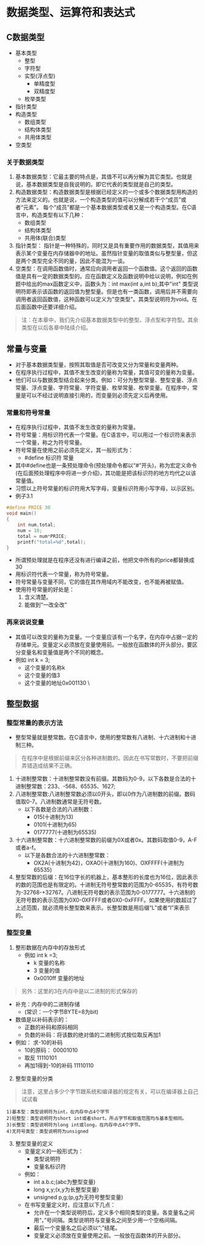 # 数据类型、运算符和表达式
## C数据类型
- 基本类型
    - 整型
    - 字符型
    - 实型(浮点型)
        - 单精度型
        - 双精度型
    - 枚举类型
- 指针类型
- 构造类型
    - 数组类型
    - 结构体类型
    - 共用体类型
- 空类型
### 关于数据类型
1. 基本数据类型：它最主要的特点是，其值不可以再分解为其它类型。也就是说，基本数据类型是自我说明的。即它代表的类型就是自己的类型。
2. 构造数据类型：构造数据类型是根据已经定义的一个或多个数据类型用构造的方法来定义的。也就是说，一个构造类型的值可以分解成若干个“成员”或者“元素”。 每个“成员”都是一个基本数据类型或者又是一个构造类型。在C语言中，构造类型有以下几种：
    - 数组类型
    - 结构体类型
    - 共用体(联合)类型
3. 指针类型： 指针是一种特殊的，同时又是具有重要作用的数据类型，其值用来表示某个变量在内存储器中的地址。虽然指针变量的取值类似与整型量，但这是两个类型完全不同的量，因此不能混为一谈。
4. 空类型：在调用函数值时，通常应向调用者返回一个函数值。这个返回的函数值是具有一定的数据类型的。应在函数定义及函数说明中给以说明，例如在例题中给出的max函数定义中，函数头为：int max(int a,int b);其中"int" 类型说明符即表示该函数的返回值为整型量。但是也有一类函数，调用后并不需要向调用者返回函数值，这种函数可以定义为"空类型"。其类型说明符为void。在后面函数中还要详细介绍。
>注：在本章中，我们先介绍基本数据类型中的整型、浮点型和字符型。其余类型在以后各章中陆续介绍。
## 常量与变量
- 对于基本数据类型量，按照其取值是否可改变又分为常量和变量两种。
- 在程序执行过程中，其值不发生改变的量称为常量，其值可变的量称为变量。
- 他们可以与数据类型结合起来分类。例如：可分为整型常量、整型变量、浮点常量、浮点变量、字符常量、字符变量、枚举常量、枚举变量。在程序中，常量是可以不经过说明直接引用的，而变量则必须先定义后再使用。 
### 常量和符号常量
- 在程序执行过程中，其值不发生改变的量称为常量。
- 符号常量：用标识符代表一个常量。在C语言中，可以用过一个标识符来表示一个常量，称之为符号常量。
- 符号常量在使用之前必须先定义，其一般形式为：
    - #define 标识符 常量
- 其中#define也是一条预处理命令(预处理命令都以“#”开头)，称为宏定义命令(在后面预处理程序中将进一步介绍)，其功能是把该标识符的地方均代之以该常量值。
- 习惯以上符号常量的标识符用大写字母，变量标识符用小写字母，以示区别。
- 例子3.1
```c
#define PRICE 30
void main()
{
    int num,total;
    num = 10;
    total = num*PRICE;
    printf("total=%d",total);
}
```
- 所谓预处理就是在程序还没有进行编译之前，他把文中所有的price都替换成30
- 用标识符代表一个常量，称为符号常量。
- 符号常量与变量不同，它的值在其作用域内不能改变，也不能再被赋值。
- 使用符号常量的好处是：
    1. 含义清楚。
    2. 能做到“一改全改”
### 再来说说变量
- 其值可以改变的量称为变量。一个变量应该有一个名字，在内存中占据一定的存储单元。变量定义必须放在变量使用前。一般放在函数体的开头部分。要区分变量名和变量值是两个不同的概念。
- 例如 int k = 3;
    - 这个变量的名称k
    - 这个变量的值3
    - 这个变量的地址0x001130 \
## 整型数据
### 整型常量的表示方法
- 整型常量就是整常数。在C语言中，使用的整常数有八进制、十六进制和十进制三种。

>在程序中是根据前缀来区分各种进制数的。因此在书写常数时，不要把前缀弄错造成结果不正确。 

1. 十进制整常数：十进制整常数没有前缀。其数码为0-9，以下各数是合法的十进制整常数：233、-568、65535、1627;
2. 八进制整常数:八进制整常数必须以0开头，即以0作为八进制数的前缀。数码值取0-7。八进制数通常是无符号数。
    - 以下各数是合法的八进制数：
        - 015(十进制为13)
        - 0101(十进制为65)
        - 0177777(十进制为65535)
3. 十六进制整常数：十六进制整常数的前缀为0X或者0x。其数码取值0-9，A-F或者a-f。
    - 以下是各数合法的十六进制整常数：
        - OX2A(十进制为42)，OXAO(十进制为160)、OXFFFF(十进制为65535)
4. 整型常数的后缀：在16位字长的机器上，基本整形的长度也为16位，因此表示的数的范围也是有限定的。十进制无符号整常数的范围为0-65535，有符号数为-32768-+32767。八进制无符号数的表示范围为0-0177777。十六进制的无符号数的表示范围为0X0-0XFFFF或者0X0-0xFFFF。如果使用的数超过了上述范围，就必须用长整型数来表示。长整型数是用后缀“L”或者“l”来表示的。

### 整型变量
1. 整形数据在内存中的存放形式
    - 例如 int k =3;
        - k 变量的名称
        - 3 变量的值
        - 0x0010ff 变量的地址
>另外：这里的3在内存中是以二进制的形式保存的
- 补充：内存中的二进制存储
    - (常识：一个字节BYTE=8为bit)
- 数值是以补码表示的：
    - 正数的补码和原码相同
    - 负数的补码：将该数的绝对值的二进制形式按位取反再加1
- 例如： 求-10的补码
    - 10的原码：          00001010
    - 取反                11110101
    - 再加1得到-10的补码   11110110
2. 整型变量的分类
> 注意，这里占多少个字节跟系统和编译器的规定有关，可以在编译器上自己试试看

    1)基本型：类型说明符为int，在内存中占4个字节
    2)短整型：类型说明符为short int或者short。所占字节和取值范围均与基本型相同。
    3)长整型：类型说明符为long int或long，在内存中占4个字节。
    4)无符号类型：类型说明符为unsigned
3. 整型变量的定义
    - 变量定义的一般形式为：
        - 类型说明符
        - 变量名标识符
    - 例如：
        - int a.b.c;(abc为整型变量)
        - long x,y;(x,y为长整型变量)
        - unsigned p,g;(p,g为无符号整型变量)
    - 在书写变量定义时，应注意以下几点：
        - 允许在一个类型说明符后，定义多个相同类型的变量。各变量名之间用“，”号间隔。类型说明符与变量名之间至少用一个空格间隔。
        - 最后一个变量名之后必须以“;”结尾。
        - 变量定义必须放在变量使用之前。一般放在函数体的开头部分。